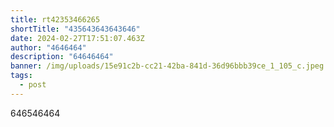 ```yaml
---
title: rt42353466265
shortTitle: "435643643643646"
date: 2024-02-27T17:51:07.463Z
author: "4646464"
description: "64646464"
banner: /img/uploads/15e91c2b-cc21-42ba-841d-36d96bbb39ce_1_105_c.jpeg
tags:
  - post
---
```

646546464
